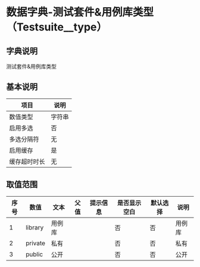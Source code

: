 # 数据字典-测试套件&用例库类型（Testsuite__type）
## 字典说明
测试套件&用例库类型

## 基本说明
| 项目 | 说明 |
| ---- | ---- |
| 数值类型 | 字符串 |
| 启用多选 | 否 |
| 多选分隔符 | 无 |
| 启用缓存 | 是 |
| 缓存超时时长 | 无 |

## 取值范围
| 序号 | 数值 | 文本 | 父值 | 提示信息 | 是否显示空白 | 默认选择 | 说明 |
| ---- | ---- | ---- | ---- | ---- | ---- | ---- | ---- |
| 1 | library | 用例库 |  |  | 否 | 否 | 用例库 |
| 2 | private | 私有 |  |  | 否 | 否 | 私有 |
| 3 | public | 公开 |  |  | 否 | 否 | 公开 |

